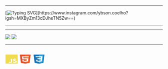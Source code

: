 <hr>

[![Typing SVG](https://readme-typing-svg.herokuapp.com?font=Fira+Code&weight=300&size=50&duration=4000&pause=1000&color=FF6E95&center=true&vCenter=true&random=false&width=1000&lines=Welcome+to+my+profile!;Hello%2C+my+name+is+Coelhinho!;I+love+programming!;Bye!;Thank+you+for+visiting+my+profile!)](https://www.instagram.com/ybson.coelho?igsh=MXByZm13cDJheTN5Zw==)

<hr>

<hr>

<div>
  <img height="180em" src="https://github-readme-stats.vercel.app/api?username=Coelhinho10&show_icons=true&title_color=FF6E95&text_color=fff&icon_color=79DAFA&bg_color=181818" />
  <img height="180em" src="https://github-readme-stats.vercel.app/api/top-langs/?username=Coelhinho10&title_color=FF6E95&text_color=fff&icon_color=fff&bg_color=181818" />
</div>

<hr>

<div style="display: inline_block"><br>
  <img align="center" alt="Js" height="30" width="40" src="https://raw.githubusercontent.com/devicons/devicon/master/icons/javascript/javascript-plain.svg">
  <img align="center" alt="HTML" height="30" width="40" src="https://raw.githubusercontent.com/devicons/devicon/master/icons/html5/html5-original.svg">
  <img align="center" alt="CSS" height="30" width="40" src="https://raw.githubusercontent.com/devicons/devicon/master/icons/css3/css3-original.svg">
</div>
